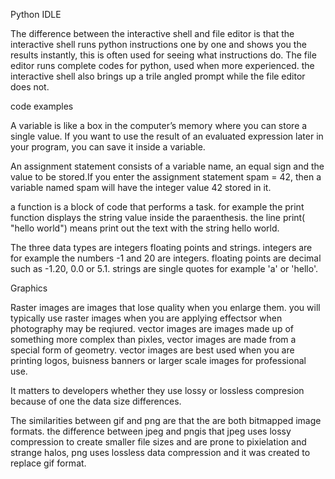 Python IDLE

The difference between the interactive shell and file editor is that the interactive shell runs python instructions one by one and shows you the results instantly, this is often used for seeing what instructions do. The file editor runs complete codes for python, used when more experienced. the interactive shell also brings up a trile angled prompt while the file editor does not.

code examples

A variable is like a box in the computer’s memory where you can store a single value. If you want to use the result of an evaluated expression later in your program, you can save it inside a variable.

An assignment statement consists of a variable name, an equal sign and the value to be stored.If you enter the assignment statement spam = 42, then a variable named spam will have the integer value 42 stored in it.

a function is a block of code that performs a task. for example the print function displays the string value inside the paraenthesis. the line print( "hello world") means print out the text with the string hello world.

The three data types are integers floating points and strings. integers are for example the numbers -1 and 20 are integers. floating points are decimal such as -1.20, 0.0 or 5.1. strings are single quotes for example 'a' or 'hello'.

Graphics 

Raster images are images that lose quality when you enlarge them. you will typically use raster images when you are applying effectsor when photography may be reqiured. vector images are images made up of something more complex than pixles, vector images are made from a special form of geometry. vector images are best used when you are printing logos, buisness banners or larger scale images for professional use.

It matters to developers whether they use lossy or lossless compresion because of one the data size differences.

The similarities between gif and png are that the are both bitmapped image formats. the difference between jpeg and pngis that jpeg uses lossy compression to create smaller file sizes and are prone to pixielation and strange halos, png uses lossless data compression and it was created to replace gif format.



